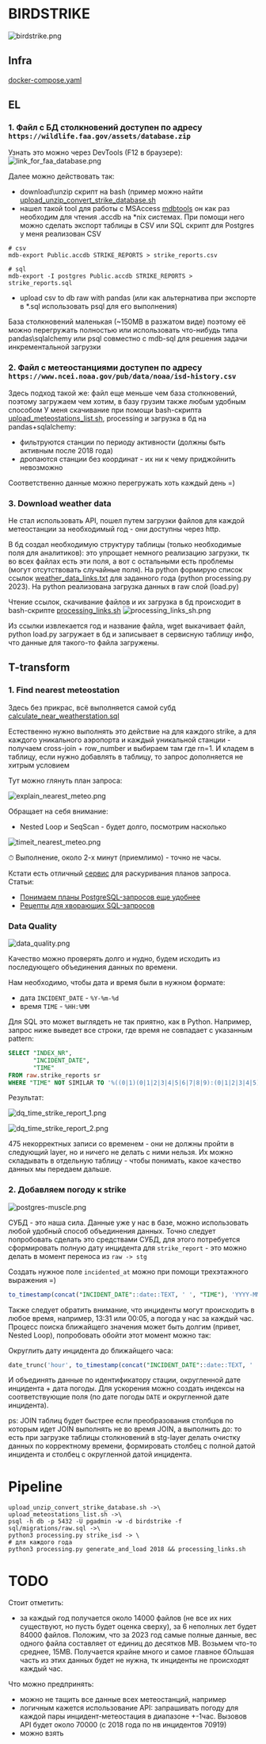 # BIRDSTRIKE
![birdstrike.png](app%2Fimg%2Fbirdstrike.png)

## Infra

[docker-compose.yaml](docker-compose.yaml)

## EL

### 1. Файл с БД столкновений доступен по адресу `https://wildlife.faa.gov/assets/database.zip`

Узнать это можно через DevTools (F12 в браузере):
![link_for_faa_database.png](app%2Fimg%2Flink_for_faa_database.png)

Далее можно действовать так:
 - download\unzip скрипт на bash (пример можно найти  [upload_unzip_convert_strike_database.sh](app%2Fscripts%2Fupload_unzip_convert_strike_database.sh)
 - нашел такой tool для работы с MSAccess [mdbtools](https://github.com/mdbtools/mdbtools/tree/dev)
он как раз необходим для чтения .accdb на *nix системах. При помощи него можно сделать экспорт таблицы в CSV или SQL скрипт для Postgres
у меня реализован CSV

```
# csv
mdb-export Public.accdb STRIKE_REPORTS > strike_reports.csv

# sql
mdb-export -I postgres Public.accdb STRIKE_REPORTS > strike_reports.sql
```

 - upload csv to db raw with pandas (или как альтернатива при экспорте в *.sql использовать psql для его выполнения)

База столкновений маленькая (~150МВ в разжатом виде) поэтому её можно перегружать полностью или использовать что-нибудь типа pandas\sqlalchemy
или psql совместно с mdb-sql для решения задачи инкрементальной загрузки

### 2. Файл с метеостанциями доступен по адресу `https://www.ncei.noaa.gov/pub/data/noaa/isd-history.csv`

Здесь подход такой же: файл еще меньше чем база столкновений, поэтому загружаем чем хотим, в базу грузим также любым удобным способом
У меня скачивание при помощи bash-скрипта [upload_meteostations_list.sh](app%2Fscripts%2Fupload_meteostations_list.sh), processing и загрузка в бд на pandas+sqlalchemy:
- фильтруются станции по периоду активности (должны быть активным после 2018 года)
- дропаются станции без координат - их ни к чему приджойнить невозможно

Соответственно данные можно перегружать хоть каждый день =)

### 3. Download weather data

Не стал использовать API, пошел путем загрузки файлов для каждой метеостанции за необходимый год - они доступны через http.

В бд создал необходимую структуру таблицы (только необходимые поля для аналитиков): это упрощает немного реализацию загрузки, тк
во всех файлах есть эти поля, а вот с остальными есть проблемы (могут отсутствовать случайные поля).
На python формирую список ссылок [weather_data_links.txt](app%2Fsrc%2Fweather_data_links.txt) для заданного года (python processing.py 2023).
На python реализована загрузка данных в raw слой (load.py)

Чтение ссылок, скачивание файлов и их загрузка в бд происходит в bash-скрипте [processing_links.sh](app%2Fscripts%2Fprocessing_links.sh)
![processing_links_sh.png](app%2Fimg%2Fprocessing_links_sh.png)

Из ссылки извлекается год и название файла, wget выкачивает файл, python load.py загружает в бд и записывает в сервисную таблицу инфо, что данные для такого-то файла 
загружены.


## T-transform

### 1. Find nearest meteostation

Здесь без прикрас, всё выполняется самой субд [calculate_near_weatherstation.sql](app%2Fsql%2Fraw%2Fcalculate_near_weatherstation.sql)

Естественно нужно выполнять это действие на для каждого strike, а для каждого уникального аэропорта и каждый уникальной станции - получаем
cross-join + row_number и выбираем там где rn=1. И кладем в таблицу, если нужно добавлять в таблицу, то запрос дополняется не хитрым условием

Тут можно глянуть план запроса:

![explain_nearest_meteo.png](app%2Fimg%2Fexplain_nearest_meteo.png)

Обращает на себя внимание:
- Nested Loop и SeqScan - будет долго, посмотрим насколько

![timeit_nearest_meteo.png](app%2Fimg%2Ftimeit_nearest_meteo.png)

⏱ Выполнение, около 2-х минут (приемлимо) - точно не часы.

Кстати есть отличный [сервис](https://demo-explain.tensor.ru/plan/) для раскуривания планов запроса. 
Статьи:
- [Понимаем планы PostgreSQL-запросов еще удобнее](https://habr.com/ru/companies/tensor/articles/505348/)
- [Рецепты для хворающих SQL-запросов](https://habr.com/ru/companies/tensor/articles/492694/)


### Data Quality

![data_quality.png](app%2Fimg%2Fdata_quality.png)

Качество можно проверять долго и нудно, будем исходить из последующего объединения данных по времени. 

Нам необходимо, чтобы дата и время были в нужном формате:
- дата `INCIDENT_DATE` - `%Y-%m-%d`
- время `TIME` - `%HH:%MM`

Для SQL это может выглядеть не так приятно, как в Python. Например, запрос ниже выведет все строки, где время не совпадает с указанным pattern:

```sql
SELECT "INDEX_NR",
	   "INCIDENT_DATE",
	   "TIME"
FROM raw.strike_reports sr 
WHERE "TIME" NOT SIMILAR TO '%((0|1)(0|1|2|3|4|5|6|7|8|9):(0|1|2|3|4|5)(0|1|2|3|4|5|6|7|8|9))|2(0|1|2|3):(0|1|2|3|4|5)(0|1|2|3|4|5|6|7|8|9)%';
```

Результат:

![dq_time_strike_report_1.png](app%2Fimg%2Fdq_time_strike_report_1.png)

![dq_time_strike_report_2.png](app%2Fimg%2Fdq_time_strike_report_2.png)

475 некорректных записи со временем - они не должны пройти в следующий layer, но и ничего не делать с ними нельзя.
Их можно складывать в отдельную таблицу - чтобы понимать, какое качество данных мы передаем дальше.

### 2. Добавляем погоду к strike

![postgres-muscle.png](app%2Fimg%2Fpostgres-muscle.png)


СУБД - это наша сила. Данные уже у нас в базе, можно использовать любой удобный способ объединения данных. 
Точно следует попробовать сделать это средствами СУБД, для этого потребуется сформировать полную дату инцидента для `strike_report` - это можно делать 
в момент переноса из `raw -> stg`

Создать нужное поле `incidented_at` можно при помощи трехэтажного выражения =)

```sql
to_timestamp(concat("INCIDENT_DATE"::date::TEXT, ' ', "TIME"), 'YYYY-MM-DD HH24:MI') AT TIME ZONE 'UTC'
```

Также следует обратить внимание, что инциденты могут происходить в любое время, например, 13:31 или 00:05, а погода у нас за каждый час.
Процесс поиска ближайщего значения может быть долгим (привет, Nested Loop), попробовать обойти этот момент можно так:

Округлить дату инцидента до ближайщего часа:

```sql
date_trunc('hour', to_timestamp(concat("INCIDENT_DATE"::date::TEXT, ' ', "TIME"), 'YYYY-MM-DD HH24:MI') AT TIME ZONE 'UTC' + INTERVAL '30minute')
```

И объединять данные по идентификатору стации, округленной дате инцидента + дата погоды. Для ускорения можно создать индексы на 
соответствующие поля (по дате погоды `DATE` и округленной дате инцидента). 

ps: JOIN таблиц будет быстрее если преобразования столбцов по которым идет JOIN выполнять не во время JOIN, а выполнить до:
то есть при загрузке таблицы столкновений в stg-layer делать очистку данных по корректному времени, формировать столбец с полной датой 
инцидента и столбец с округленной датой инцидента.



# Pipeline

```
upload_unzip_convert_strike_database.sh ->\
upload_meteostations_list.sh ->\
psql -h db -p 5432 -U pgadmin -w -d birdstrike -f sql/migrations/raw.sql ->\
python3 processing.py strike_isd -> \
# для каждого года
python3 processing.py generate_and_load 2018 && processing_links.sh 
```

# TODO

Стоит отметить:
- за каждый год получается около 14000 файлов (не все их них существуют, но пусть будет оценка сверху), 
за 6 неполных лет будет 84000 файлов. Положим, что за 2023 год самые полные данные, вес одного файла составляет от единиц до десятков МВ.
Возьмем что-то среднее, 15МВ. Получается крайне много и самое главное бОльшая часть из этих данных будет не нужна, тк инциденты не происходят
каждый час.

Что можно предпринять:
- можно не тащить все данные всех метеостанций, например
- логичным кажется использование API: запрашивать погоду для каждой пары инцидент-метеостация в диапазоне +-1час.
Вызовов API будет около 70000 (с 2018 года по нв инцидентов 70919)
- можно взять
